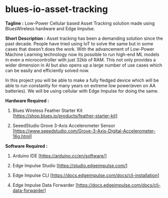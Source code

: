 # blues-io-asset-tracking
**Tagline :** Low-Power Cellular based Asset Tracking solution made using BluesWireless hardware and Edge Impulse.

**Short Description :** Asset tracking has been a demanding solution since the past decade. People have tried using IoT to solve the same but in some cases that doesn't does the work. With the advancement of Low-Power Machine Learning technology now its possible to run high-end ML models in even a microcontroller with just 32kb of RAM. This not only provides a wider dimension in AI but also opens up a large number of use cases which can be easily and efficiently solved now. 

In this project you will be able to make a fully fledged device which will be able to run constanlty for many years on extreme low power(even on AA batteries). We will be using cellular with Edge Impulse for doing the same. 

**Hardware Required :** 

1) Blues Wireless Feather Starter Kit [https://shop.blues.io/products/feather-starter-kit]

2) SeeedStudio Grove 3-Axis Accelerometer Sensor [https://www.seeedstudio.com/Grove-3-Axis-Digital-Accelerometer-16g.html]

**Software Required :**

1) Arduino IDE [https://arduino.cc/en/software/]

2) Edge Impulse Studio [https://studio.edgeimpulse.com/]

3) Edge Impulse CLI [https://docs.edgeimpulse.com/docs/cli-installation]

4) Edge Impulse Data Forwarder [https://docs.edgeimpulse.com/docs/cli-data-forwarder]
